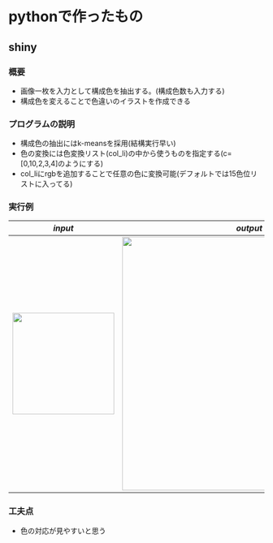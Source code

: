 # pythonで作ったもの
## shiny
### 概要
- 画像一枚を入力として構成色を抽出する。(構成色数も入力する)
- 構成色を変えることで色違いのイラストを作成できる

### プログラムの説明
- 構成色の抽出にはk-meansを採用(結構実行早い)
- 色の変換には色変換リスト(col_li)の中から使うものを指定する(c=[0,10,2,3,4]のようにする)
- col_liにrgbを追加することで任意の色に変換可能(デフォルトでは15色位リストに入ってる)

### 実行例

|***input***|***output***|
|-----|-----|
|<img src="https://user-images.githubusercontent.com/61283753/127790967-71d59c16-daff-432d-a4c5-8493b2d2004c.jpg" width="200px">|<img src="https://user-images.githubusercontent.com/61283753/127791012-91998b23-cbdf-4ce6-94b6-6e7dc3c82df7.jpg" width="500px">|

### 工夫点
- 色の対応が見やすいと思う

